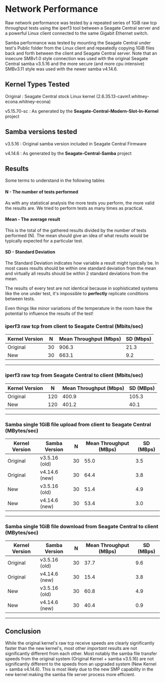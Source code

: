 # Network Performance
Raw network performance was tested by a repeated series of 1GiB raw tcp
throughput tests using the iperf3 tool between a Seagate Central server
and a powerful Linux client connected to the same Gigabit Ethernet switch.

Samba performance was tested by mounting the Seagate Central under test's Public 
folder from the Linux client and repeatedly copying 1GiB files back and forth
between the client and Seagate Central server. Note that an insecure SMBv1.0
style connection was used with the original Seagate Central samba v3.5.16 and
the more secure (and more cpu intensive) SMBv3.11 style was used with the newer
samba v4.14.6. 

## Kernel Types Tested
Original : Seagate Central stock Linux kernel (2.6.35.13-cavm1.whitney-econa.whitney-econa)

v5.15.70-sc : As generated by the **Seagate-Central-Modern-Slot-In-Kernel** project

## Samba versions tested
v3.5.16 : Original samba version included in Seagate Central Firmware

v4.14.6 : As generated by the **Seagate-Central-Samba** project

## Results
Some terms to understand in the following tables

#### N - The number of tests performed
As with any statistical analysis the more tests you perform, the more valid the
results are. We tried to perform tests as many times as practical.

#### Mean - The average result
This is the total of the gathered results divided by the number of tests
performed (N). The mean should give an idea of what results would be
typically expected for a particular test.

#### SD - Standard Deviation
The Standard Deviation indicates how variable a result might typically be. In most cases
results should be within one standard deviation from the mean and virtually all
results should be within 2 standard deviations from the mean.

The results of every test are not identical because in sophisticated systems like the
one under test, it's impossible to **perfectly** replicate conditions between tests.

Even things like minor variations of the temperature in the room have the potential to
influence the results of the test!

### iperf3 raw tcp from client to Seagate Central (Mbits/sec)

| Kernel Version  |  N  | Mean Throughput (Mbps) | SD (Mbps) |
|-----------------|-----|------------------------|-----------|
| Original        |  30 |                  906.3 |      21.3 |  
| New             |  30 |                  663.1 |       9.2 |
--------------------------------------------------------------

### iperf3 raw tcp from Seagate Central to client (Mbits/sec)

| Kernel Version  |  N  | Mean Throughput (Mbps) | SD (MBps) |
|-----------------|-----|------------------------|-----------|
| Original        | 120 |                  400.9 |     105.3 |  
| New             | 120 |                  401.2 |      40.1 |
--------------------------------------------------------------

### Samba single 1GiB file upload from client to Seagate Central (MBytes/sec)

| Kernel Version  | Samba Version |  N  | Mean Throughput (MBps) | SD (MBps) |
|-----------------|---------------|-----|------------------------|-----------|
| Original        | v3.5.16 (old) |  30 |                   55.0 |       3.5 |  
| Original        | v4.14.6 (new) |  30 |                   64.4 |       3.8 |
| New             | v3.5.16 (old) |  30 |                   51.4 |       4.9 |  
| New             | v4.14.6 (new) |  30 |                   53.4 |       3.0 |
------------------------------------------------------------------------------

### Samba single 1GiB file download from Seagate Central to client (MBytes/sec)

| Kernel Version  | Samba Version |  N  | Mean Throughput (MBps) | SD (MBps) |
|-----------------|---------------|-----|------------------------|-----------|
| Original        | v3.5.16 (old) |  30 |                   37.7 |       9.6 |  
| Original        | v4.14.6 (new) |  30 |                   15.4 |       3.8 |  
| New             | v3.5.16 (old) |  30 |                   60.8 |       4.9 |  
| New             | v4.14.6 (new) |  30 |                   40.4 |       0.9 |
------------------------------------------------------------------------------

## Conclusion
While the original kernel's raw tcp receive speeds are clearly significantly faster
than the new kernel's, most other *important* results are not significantly
different from each other. Most notably the samba file transfer speeds from the
original system (Original Kernel + samba v3.5.16) are not significantly different
to the speeds from an upgraded system (New Kernel + samba v4.14.6). This is most 
likely due to the new SMP capability in the new kernel making the samba file server
process more efficient.



